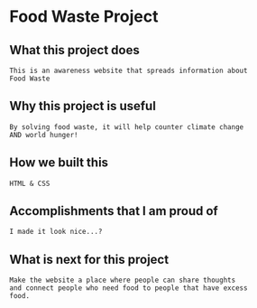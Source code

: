 Food Waste Project
==================
## What this project does
	This is an awareness website that spreads information about 
	Food Waste
	
## Why this project is useful
	By solving food waste, it will help counter climate change 
	AND world hunger!

## How we built this 
	HTML & CSS
	
## Accomplishments that I am proud of 
	I made it look nice...?
	
## What is next for this project
	Make the website a place where people can share thoughts
	and connect people who need food to people that have excess
	food.